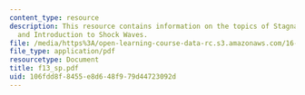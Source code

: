 ```yaml
---
content_type: resource
description: This resource contains information on the topics of Stagnation Quantities
  and Introduction to Shock Waves.
file: /media/https%3A/open-learning-course-data-rc.s3.amazonaws.com/16-01-unified-engineering-i-ii-iii-iv-fall-2005-spring-2006/106fdd8f8455e8d648f979d44723092d_f13_sp.pdf
file_type: application/pdf
resourcetype: Document
title: f13_sp.pdf
uid: 106fdd8f-8455-e8d6-48f9-79d44723092d
---
```

